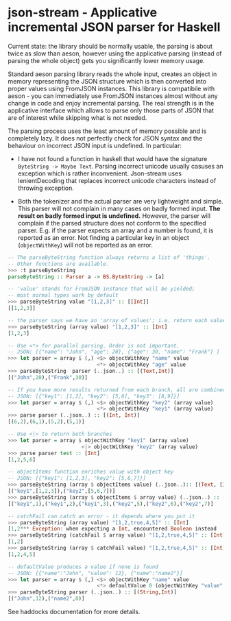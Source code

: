 # json-stream - Applicative incremental JSON parser for Haskell

Current state: the library should be normally usable, the parsing is
about twice as slow than aeson, however  using the applicative
parsing (instead of parsing the whole object) gets you significantly
lower memory usage.  

Standard aeson parsing library reads the whole input, creates an object in memory representing
the JSON structure which is then converted into proper values using FromJSON instances.
This library is compatibile with aeson - you can immediately use FromJSON instances almost without
any change in code and enjoy incremental parsing. The real strength is in the applicative interface
which allows to parse only those parts of JSON that are of interest while skipping what is not needed.

The parsing process uses the least amount of memory possible and is completely lazy. It does not perfectly
check for JSON syntax and the behaviour on incorrect JSON input is undefined. In particular:

- I have not found a function in haskell that would have the signature `ByteString -> Maybe Text`.
  Parsing incorrect unicode usually casuses an exception which is rather inconvenient.
  Json-stream uses lenientDecoding that replaces incorrect unicode characters instead of throwing exception.

- Both the tokenizer and the actual parser are very lightweight and simple. This parser will
  not complain in many cases on badly formed input. **The result on badly formed input is undefined.**
  However, the parser will complain if the parsed structure does not conform to the specified parser.
  E.g. if the parser expects an array and a number is found, it is reported as an error.
  Not finding a particular key in an object (`objectWithKey`) will not be reported as an error.

```haskell
-- The parseByteString function always returns a list of 'things'.
-- Other functions are available.
>>> :t parseByteString
parseByteString :: Parser a -> BS.ByteString -> [a]

-- 'value' stands for FromJSON instance that will be yielded;
-- most normal types work by default
>>> parseByteString value "[1,2,3]" :: [[Int]]
[[1,2,3]]

-- the parser says we have an 'array of values'; i.e. return each value in array
>>> parseByteString (array value) "[1,2,3]" :: [Int]
[1,2,3]

-- Use <*> for parallel parsing. Order is not important.
-- JSON: [{"name": "John", "age": 20}, {"age": 30, "name": "Frank"} ]
>>> let parser = array $ (,) <$> objectWithKey "name" value
                             <*> objectWithKey "age" value
>>> parseByteString  parser (..json..) :: [(Text,Int)]
[("John",20),("Frank",30)]

-- If you have more results returned from each branch, all are combined.
-- JSON: [{"key1": [1,2], "key2": [5,6], "key3": [8,9]}]
>>> let parser = array $ (,) <$> objectWithKey "key2" (array value)
                             <*> objectWithKey "key1" (array value)
>>> parse parser (..json..) :: [(Int, Int)]
[(6,2),(6,1),(5,2),(5,1)]

-- Use <|> to return both branches
>>> let parser = array $ objectWithKey "key1" (array value)
                        <|> objectWithKey "key2" (array value)
>>> parse parser test :: [Int]
[1,2,5,6]

-- objectItems function enriches value with object key
-- JSON: [{"key1": [1,2,3], "key2": [5,6,7]}]
>>> parseByteString (array $ objectItems value) (..json..):: [(Text, [Int])]
[("key1",[1,2,3]),("key2",[5,6,7])]
>>> parseByteString (array $ objectItems $ array value) (..json..) :: [(Text, Int)]
[("key1",1),("key1",2),("key1",3),("key2",5),("key2",6),("key2",7)]

-- catchFail can catch an error - it depends where you put it
>>> parseByteString (array value) "[1,2,true,4,5]" :: [Int]
[1,2*** Exception: when expecting a Int, encountered Boolean instead
>>> parseByteString (catchFail $ array value) "[1,2,true,4,5]" :: [Int]
[1,2]
>>> parseByteString (array $ catchFail value) "[1,2,true,4,5]" :: [Int]
[1,2,4,5]

-- defaultValue produces a value if none is found
-- JSON: [{"name":"John", "value": 12}, {"name":"name2"}]
>>> let parser = array $ (,) <$> objectWithKey "name" value
                             <*> defaultValue 0 (objectWithKey "value" value)
>>> parseByteString parser (..json..) :: [(String,Int)]
[("John",12),("name2",0)]
```

See haddocks documentation for more details.

